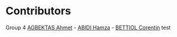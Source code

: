 Contributors
====

Group 4
[AGBEKTAS Ahmet](https://github.com/Ahmet84) - [ABIDI Hamza](https://github.com/AbidiHamza84) - [BETTIOL Corentin](https://github.com/sodimel)
test